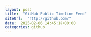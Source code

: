 ```yaml
---
layout: post
title:  "GitHub Public Timeline Feed"
siteUrl:  "http://github.com/"
date:  2025-02-06 14:45:16+00:00
categories: github
---
```

